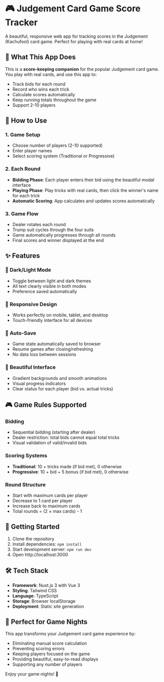 # 🎮 Judgement Card Game Score Tracker

A beautiful, responsive web app for tracking scores in the Judgement (Kachufool) card game. Perfect for playing with real cards at home!

## 🎯 What This App Does

This is a **score-keeping companion** for the popular Judgement card game. You play with real cards, and use this app to:

- Track bids for each round
- Record who wins each trick
- Calculate scores automatically
- Keep running totals throughout the game
- Support 2-10 players

## 🎲 How to Use

### 1. **Game Setup**
- Choose number of players (2-10 supported)
- Enter player names
- Select scoring system (Traditional or Progressive)

### 2. **Each Round**
- **Bidding Phase**: Each player enters their bid using the beautiful modal interface
- **Playing Phase**: Play tricks with real cards, then click the winner's name for each trick
- **Automatic Scoring**: App calculates and updates scores automatically

### 3. **Game Flow**
- Dealer rotates each round
- Trump suit cycles through the four suits
- Game automatically progresses through all rounds
- Final scores and winner displayed at the end

## ✨ Features

### 🌙 **Dark/Light Mode**
- Toggle between light and dark themes
- All text clearly visible in both modes
- Preference saved automatically

### 📱 **Responsive Design**
- Works perfectly on mobile, tablet, and desktop
- Touch-friendly interface for all devices

### 💾 **Auto-Save**
- Game state automatically saved to browser
- Resume games after closing/refreshing
- No data loss between sessions

### 🎨 **Beautiful Interface**
- Gradient backgrounds and smooth animations
- Visual progress indicators
- Clear status for each player (bid vs. actual tricks)

## 🎮 Game Rules Supported

### **Bidding**
- Sequential bidding (starting after dealer)
- Dealer restriction: total bids cannot equal total tricks
- Visual validation of valid/invalid bids

### **Scoring Systems**
- **Traditional**: 10 + tricks made (if bid met), 0 otherwise
- **Progressive**: 10 + bid + 5 bonus (if bid met), 0 otherwise

### **Round Structure**
- Start with maximum cards per player
- Decrease to 1 card per player
- Increase back to maximum cards
- Total rounds = (2 × max cards) - 1

## 🚀 Getting Started

1. Clone the repository
2. Install dependencies: `npm install`
3. Start development server: `npm run dev`
4. Open http://localhost:3000

## 🛠️ Tech Stack

- **Framework**: Nuxt.js 3 with Vue 3
- **Styling**: Tailwind CSS
- **Language**: TypeScript
- **Storage**: Browser localStorage
- **Deployment**: Static site generation

## 📱 Perfect for Game Nights

This app transforms your Judgement card game experience by:
- Eliminating manual score calculation
- Preventing scoring errors
- Keeping players focused on the game
- Providing beautiful, easy-to-read displays
- Supporting any number of players

Enjoy your game nights! 🎉
